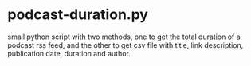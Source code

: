 # podcast-duration.py
small python script with two methods, one to get the total duration of a podcast rss feed, and the other to get csv file with title, link description, publication date, duration and author. 
